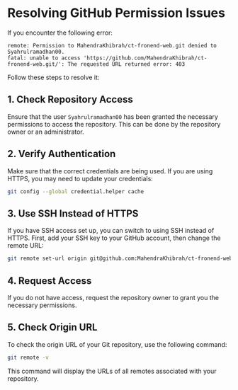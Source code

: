 # Resolving GitHub Permission Issues

If you encounter the following error:
```
remote: Permission to MahendraKhibrah/ct-fronend-web.git denied to Syahrulramadhan00.
fatal: unable to access 'https://github.com/MahendraKhibrah/ct-fronend-web.git/': The requested URL returned error: 403
```

Follow these steps to resolve it:

## 1. Check Repository Access
Ensure that the user `Syahrulramadhan00` has been granted the necessary permissions to access the repository. This can be done by the repository owner or an administrator.

## 2. Verify Authentication
Make sure that the correct credentials are being used. If you are using HTTPS, you may need to update your credentials:
```sh
git config --global credential.helper cache
```

## 3. Use SSH Instead of HTTPS
If you have SSH access set up, you can switch to using SSH instead of HTTPS. First, add your SSH key to your GitHub account, then change the remote URL:
```sh
git remote set-url origin git@github.com:MahendraKhibrah/ct-fronend-web.git
```

## 4. Request Access
If you do not have access, request the repository owner to grant you the necessary permissions.

## 5. Check Origin URL
To check the origin URL of your Git repository, use the following command:
```sh
git remote -v
```
This command will display the URLs of all remotes associated with your repository.
